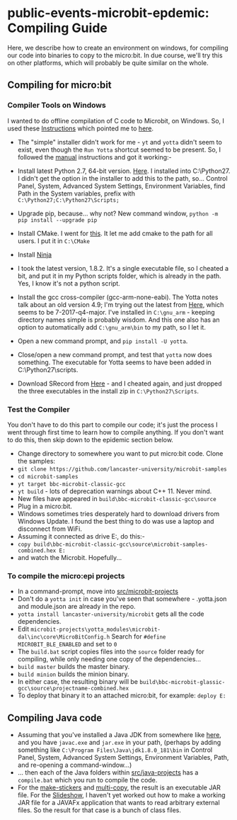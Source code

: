 # public-events-microbit-epdemic: Compiling Guide

Here, we describe how to create an environment on windows, 
for compiling our code into binaries to copy to the micro:bit.
In due course, we'll try this on other platforms, which will
probably be quite similar on the whole.

## Compiling for micro:bit

### Compiler Tools on Windows

I wanted to do offline compilation of C code to Microbit, on Windows. So,
I used these [Instructions](https://lancaster-university.github.io/microbit-docs/offline-toolchains/) which
pointed me to [here](http://docs.yottabuild.org/#installing-on-windows).

* The "simple" installer didn't work for me - `yt` and `yotta` 
didn't seem to exist, even though the `Run Yotta` shortcut 
seemed to be present. So, I followed the [manual](http://docs.yottabuild.org/#manual-windows-installation)
instructions and got it working:-

* Install latest Python 2.7, 64-bit version. 
[Here](https://www.python.org/ftp/python/2.7.14/python-2.7.14.amd64.msi). I installed into 
C:\Python27. I didn't get the option in the installer to add 
this to the path, so... Control Panel, System, Advanced System 
Settings, Environment Variables, find Path in the System 
variables, prefix with `C:\Python27;C:\Python27\Scripts;`

* Upgrade pip, because... why not? New command window, 
`python -m pip install --upgrade pip`

* Install CMake. I went for 
[this](https://cmake.org/files/v3.11/cmake-3.11.1-win64-x64.msi). It let me add cmake to the path for
all users. I put it in `C:\CMake`

* Install [Ninja](https://github.com/ninja-build/ninja/releases)
- I took the latest version, 1.8.2. It's a single executable 
file, so I cheated a bit, and put it in my Python scripts 
folder, which is already in the path. Yes, I know it's not a 
python script.

* Install the gcc cross-compiler (gcc-arm-none-eabi). The 
Yotta notes talk about an old version 4.9; I'm trying out the 
latest from [Here](https://developer.arm.com/open-source/gnu-toolchain/gnu-rm/downloads),
which seems to be 7-2017-q4-major. I've installed in 
`C:\gnu_arm` - keeping directory names simple is probably wisdom.
And this one also has an option to automatically add 
`C:\gnu_arm\bin` to my path, so I let it.

* Open a new command prompt, and `pip install -U yotta`.

* Close/open a new command prompt, and test that `yotta` 
now does something. The executable for Yotta seems to have been 
added in C:\Python27\scripts.

* Download SRecord from 
[Here](http://srecord.sourceforge.net/download.html) - 
and I cheated again, and just dropped the three executables 
in the install zip in `C:\Python27\Scripts`.

### Test the Compiler

You don't have to do this part to compile our code; it's just
the process I went through first time to learn how to compile
anything. If you don't want to do this, then skip down to 
the epidemic section below.

* Change directory to somewhere you want to put micro:bit code. 
Clone the samples:
* `git clone https://github.com/lancaster-university/microbit-samples`
* `cd microbit-samples`
* `yt target bbc-microbit-classic-gcc`
* `yt build` - lots of deprecation warnings about C++ 11. Never mind.
* New files have appeared in 
`build\bbc-microbit-classic-gcc\source`
* Plug in a micro:bit. 
* Windows sometimes tries desperately hard to download drivers 
from Windows Update. I found the best thing to do was use a 
laptop and disconnect from WiFi.
* Assuming it connected as drive E:, do this:-
* `copy build\bbc-microbit-classic-gcc\source\microbit-samples-combined.hex E:`
* and watch the Microbit. Hopefully... 

### To compile the micro:epi projects

* In a command-prompt, move into [src/microbit-projects](../src/microbit-projects)
* Don't do a `yotta init` in case you've seen that somewhere - .yotta.json and module.json are already in the repo.
* `yotta install lancaster-university/microbit` gets all the code dependencies.
* Edit `microbit-projects\yotta_modules\microbit-dal\inc\core\MicroBitConfig.h` Search for `#define MICROBIT_BLE_ENABLED` and set to `0`
* The `build.bat` script copies files into the `source` folder ready for compiling, while only needing one copy of the dependencies...
* `build master` builds the master binary.
* `build minion` builds the minion binary.
* In either case, the resulting binary will be `build\bbc-microbit-glassic-gcc\source\projectname-combined.hex`
* To deploy that binary it to an attached micro:bit, for example: `deploy E:`

## Compiling Java code

* Assuming that you've installed a Java JDK from somewhere like [here](http://www.oracle.com/technetwork/java/javase/downloads/index.html), 
and you have `javac.exe` and `jar.exe` in your path, (perhaps by adding something like `C:\Program Files\Java\jdk1.8.0_181\bin` in Control Panel, System,
Advanced System Settings, Environment Variables, Path, and re-opening a command-window...)
* ... then each of the Java folders within [src/java-projects](../src/java-projects) has a `compile.bat` which you run to compile the code. 
* For the [make-stickers](../src/java-projects/make-stickers) and [multi-copy](../src/java-projects/multi-copy), the result is an executable JAR
file. For the [Slideshow](../src/java-projects/sliedshow), I haven't yet worked out how to make a working JAR file for a JAVAFx application
that wants to read arbitrary external files. So the result for that case is a bunch of class files.

